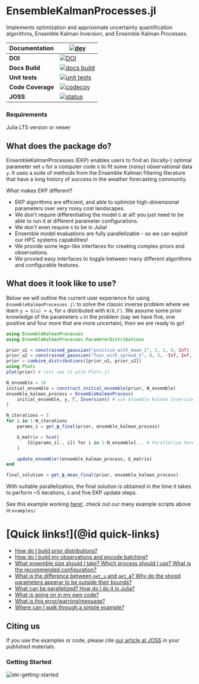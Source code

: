 # EnsembleKalmanProcesses.jl
Implements optimization and approximate uncertainty quantification algorithms, Ensemble Kalman Inversion, and Ensemble Kalman Processes.


| **Documentation**    | [![dev][docs-latest-img]][docs-latest-url]       |
|----------------------|--------------------------------------------------|
| **DOI**              | [![DOI][zenodo-img]][zenodo-latest-url]          |
| **Docs Build**       | [![docs build][docs-bld-img]][docs-bld-url]      |
| **Unit tests**       | [![unit tests][unit-tests-img]][unit-tests-url]  |
| **Code Coverage**    | [![codecov][codecov-img]][codecov-url]           |
| **JOSS**             | [![status][joss-img]][joss-url]                  |

[zenodo-img]: https://zenodo.org/badge/DOI/10.5281/zenodo.6382967.svg
[zenodo-latest-url]: https://doi.org/10.5281/zenodo.6382967

[docs-latest-img]: https://img.shields.io/badge/docs-latest-blue.svg
[docs-latest-url]: https://CliMA.github.io/EnsembleKalmanProcesses.jl/dev/

[docs-bld-img]: https://github.com/CliMA/EnsembleKalmanProcesses.jl/actions/workflows/Docs.yml/badge.svg?branch=main
[docs-bld-url]: https://github.com/CliMA/EnsembleKalmanProcesses.jl/actions/workflows/Docs.yml

[unit-tests-img]: https://github.com/CliMA/EnsembleKalmanProcesses.jl/actions/workflows/Tests.yml/badge.svg?branch=main
[unit-tests-url]: https://github.com/CliMA/EnsembleKalmanProcesses.jl/actions/workflows/Tests.yml

[codecov-img]: https://codecov.io/gh/CliMA/EnsembleKalmanProcesses.jl/branch/main/graph/badge.svg
[codecov-url]: https://codecov.io/gh/CliMA/EnsembleKalmanProcesses.jl

[joss-img]: https://joss.theoj.org/papers/5cb2d4c6af8840af61b44071ae1e672a/status.svg
[joss-url]: https://joss.theoj.org/papers/5cb2d4c6af8840af61b44071ae1e672a

### Requirements
Julia LTS version or newer

## What does the package do?
EnsembleKalmanProcesses (EKP) enables users to find an (locally-) optimal parameter set `u` for a computer code `G` to fit some (noisy) observational data `y`. It uses a suite of methods from the Ensemble Kalman filtering literature that have a long history of success in the weather forecasting community.

What makes EKP different?
- EKP algorithms are efficient, and able to optimize high-dimensional parameters over very noisy cost landscapes.
- We don't require differentiating the model `G` at all! you just need to be able to run it at different parameter configurations.
- We don't even require `G` to be in Julia!
- Ensemble model evaluations are fully parallelizable - so we can exploit our HPC systems capabilities!
- We provide some lego-like interfaces for creating complex priors and observations.
- We provied easy interfaces to toggle between many different algorithms and configurable features.

## What does it look like to use?

Below we will outline the current user experience for using `EnsembleKalmanProcesses.jl` to solve the classic inverse problem where we learn `y = G(u) + e`, for `e` distributed with `N(0,Γ)`. We assume some prior knowledge of the parameters `u` in the problem (say we have five, one positive and four more that are more uncertain), then we are ready to go! 

```julia
using EnsembleKalmanProcesses
using EnsembleKalmanProcesses.ParameterDistributions

prior_u1 = constrained_gaussian("positive_with_mean_2", 2, 1, 0, Inf)
prior_u2 = constrained_gaussian("four_with_spread_5", 0, 5, -Inf, Inf, repeats=4)
prior = combine_distributions([prior_u1, prior_u2]) 
using Plots
plot(prior) # lets see it with Plots.jl

N_ensemble = 10
initial_ensemble = construct_initial_ensemble(prior, N_ensemble)
ensemble_kalman_process = EnsembleKalmanProcess(
    initial_ensemble, y, Γ, Inversion() # use Ensemble Kalman Inversion updates
)

N_iterations = 5
for i in 1:N_iterations
    params_i = get_ϕ_final(prior, ensemble_kalman_process)

    G_matrix = hcat(
        [G(params_i[:, i]) for i in 1:N_ensemble]... # Parallelize here!
    )

    update_ensemble!(ensemble_kalman_process, G_matrix)
end

final_solution = get_ϕ_mean_final(prior, ensemble_kalman_process) 
```
With suitable parallelization, the final solution is obtained in the time it takes to perform ~5 iterations, `G` and five EKP update steps.

See this example working [here!](https://clima.github.io/EnsembleKalmanProcesses.jl/dev/literated/sinusoid_example/). check out our many example scripts above in `examples/`

# [Quick links!](@id quick-links)

- [How do I build prior distributions?](https://clima.github.io/EnsembleKalmanProcesses.jl/dev/parameter_distributions/)
- [How do I build my observations and encode batching?](https://clima.github.io/EnsembleKalmanProcesses.jl/dev/observations/)
- [What ensemble size should I take? Which process should I use? What is the recommended configuration?](https://clima.github.io/EnsembleKalmanProcesses.jl/dev/defaults/)
- [What is the difference between `get_u` and `get_ϕ`? Why do the stored parameters apperar to be outside their bounds?](https://clima.github.io/EnsembleKalmanProcesses.jl/dev/parameter_distributions/)
- [What can be parallelized? How do I do it in Julia?](https://clima.github.io/EnsembleKalmanProcesses.jl/dev/parallel_hpc/)
- [What is going on in my own code?](https://clima.github.io/EnsembleKalmanProcesses.jl/dev/troubleshooting/)
- [What is this error/warning/message?](https://clima.github.io/EnsembleKalmanProcesses.jl/dev/troubleshooting/)
- [Where can I walk through a simple example?](https://clima.github.io/EnsembleKalmanProcesses.jl/dev/literated/sinusoid_example/)


## Citing us

If you use the examples or code, please cite [our article at JOSS](https://joss.theoj.org/papers/10.21105/joss.04869) in your published materials.


### Getting Started 
![eki-getting-started](https://github.com/CliMA/EnsembleKalmanProcesses.jl/assets/45243236/e083ab8c-4f93-432f-9ad5-97aff22764ad)
<!---
# Link to Miro for editing photo (ask haakon for access): https://miro.com/app/board/uXjVNm_1teY=/?share_link_id=329380184889  
-->
